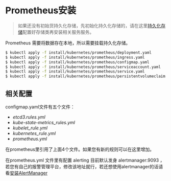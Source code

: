 # Prometheus安装

> 如果还没有初始货持久化存储，先初始化持久化存储的，请在这里[持久化存储](storage.md)配置好存储类再安装相关服务服务。

Prometheus 需要将数据存在本地，所以需要挂载持久化存储。

```bash
$ kubectl apply -f install/kubernetes/prometheus/deployment.yaml
$ kubectl apply -f install/kubernetes/prometheus/ingress.yaml
$ kubectl apply -f install/kubernetes/prometheus/configmap.yaml
$ kubectl apply -f install/kubernetes/prometheus/serviceaccount.yaml
$ kubectl apply -f install/kubernetes/prometheus/service.yaml
$ kubectl apply -f install/kubernetes/prometheus/persistentvolumeclaim.yaml
```



## 相关配置

configmap.yaml文件有五个文件：

- *etcd3.rules.yml*
- *kube-state-metrics_rules.yml*
- *kubelet_rule.yml*
- *kubernetes_rule.yml*
- *prometheus.yml*

在prometheus里引用了上面4个文件。如果您有新的规则可以在这里增加。

在prometheus.yml 文件里有配置 alerting 目前默认发身 alertmanager:9093 ，若您有自己的报警管理平台，修改该地址就行，若还想使用alertmanager的话请看[安装AlertManager](alertmanager.md)